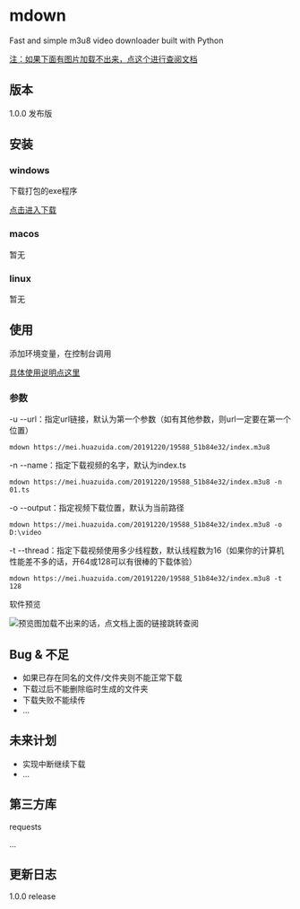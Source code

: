 # mdown

Fast and simple m3u8 video downloader built with Python

[注：如果下面有图片加载不出来，点这个进行查阅文档](https://gitee.com/tanyiqu/mdown/blob/main/README.md)

## 版本

1.0.0 发布版

## 安装

### windows

下载打包的exe程序

[点击进入下载](https://github.com/tanyiqu/mdown/releases)

### macos

暂无

### linux

暂无

## 使用

添加环境变量，在控制台调用

[具体使用说明点这里](https://gitee.com/Tanyiqu/mdown/blob/main/docs/HowToUse_zh.md)

### 参数

-u --url：指定url链接，默认为第一个参数（如有其他参数，则url一定要在第一个位置）

```shell
mdown https://mei.huazuida.com/20191220/19588_51b84e32/index.m3u8
```



-n --name：指定下载视频的名字，默认为index.ts

```shell
mdown https://mei.huazuida.com/20191220/19588_51b84e32/index.m3u8 -n 01.ts
```



-o --output：指定视频下载位置，默认为当前路径

```shell
mdown https://mei.huazuida.com/20191220/19588_51b84e32/index.m3u8 -o D:\video
```



-t --thread：指定下载视频使用多少线程数，默认线程数为16（如果你的计算机性能差不多的话，开64或128可以有很棒的下载体验）

```shell
mdown https://mei.huazuida.com/20191220/19588_51b84e32/index.m3u8 -t 128
```



软件预览

![预览图加载不出来的话，点文档上面的链接跳转查阅](https://tanyiqu.gitee.io/mdown/res/preview.png)

## Bug & 不足

- 如果已存在同名的文件/文件夹则不能正常下载
- 下载过后不能删除临时生成的文件夹
- 下载失败不能续传
- ...

## 未来计划

- 实现中断继续下载
- ...

## 第三方库

requests

...

## 更新日志

1.0.0 release